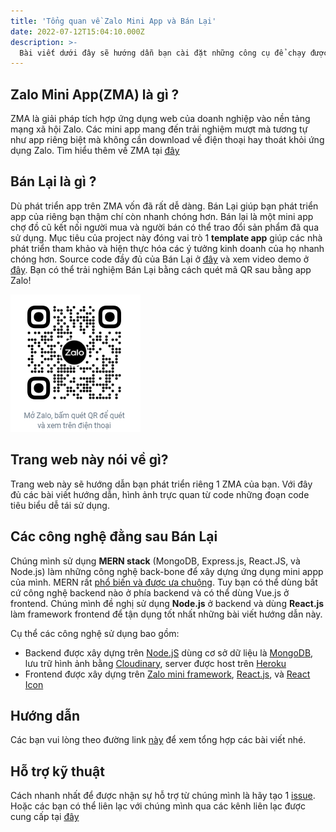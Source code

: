 ```yaml
---
title: 'Tổng quan về Zalo Mini App và Bán Lại'
date: 2022-07-12T15:04:10.000Z
description: >-
  Bài viết dưới đây sẽ hướng dẫn bạn cài đặt những công cụ để chạy được app, cách chạy ứng dụng trên thiết bị của bạn và đi qua chi tiết kĩ thuật để bạn có thể áp dụng ngay vào ứng dụng mini app của bạn.
---
```

## Zalo Mini App(ZMA) là gì ?
ZMA là giải pháp tích hợp ứng dụng web của doanh nghiệp vào nền tảng mạng xã hội Zalo. Các mini app mang đến trải nghiệm mượt mà tương tự như app riêng biệt mà không cần download về điện thoại hay thoát khỏi ứng dụng Zalo. Tìm hiểu thêm về ZMA tại [đây](https://mini.zalo.me/)
## Bán Lại là gì ?
Dù phát triển app trên ZMA vốn đã rất dễ dàng. Bán Lại giúp bạn phát triển app của riêng bạn thậm chí còn nhanh chóng hơn. Bán lại là một mini app chợ đồ cũ kết nối người mua và người bán có thể trao đổi sản phẩm đã qua sử dụng.
Mục tiêu của project này đóng vai trò 1 **template app** giúp các nhà phát triển tham khảo và hiện thực hóa các ý tưởng kinh doanh của họ nhanh chóng hơn. Source code đầy đủ của Bán Lại ở [đây](https://github.com/quynhdinh/BanLai) và xem video demo ở [đây](https://www.youtube.com/watch?v=1IexwSMcoT0). Bạn có thể trải nghiệm Bán Lại bằng cách quét mã QR sau bằng app Zalo!

![Alt Text](https://raw.githubusercontent.com/quynhdinh/BanLai/master/website/site/static/img/qr.png)
## Trang web này nói về gì?
Trang web này sẽ hướng dẫn bạn phát triển riêng 1 ZMA của bạn. Với đây đủ các bài viết hướng dẫn, hình ảnh trực quan từ code những đoạn code tiêu biểu dễ tái sử dụng.  
## Các công nghệ đằng sau Bán Lại
Chúng mình sử dụng **MERN stack** (MongoDB, Express.js, React.JS, và Node.js) làm những công nghệ back-bone để xây dựng ứng dụng mini appp của mình. MERN rất [phổ biến và được ưa chuộng](https://www.google.com/search?q=why+mern+in+popular&oq=why+mern+in+popular&aqs=chrome..69i57j33i160l3.6235j0j7&sourceid=chrome&ie=UTF-8). Tuy bạn có thể dùng bất cứ công nghệ backend nào ở phía backend và có thể dùng Vue.js 
ở frontend. Chúng mình đề nghị sử dụng **Node.js** ở backend và dùng **React.js** làm framework frontend để tận dụng tốt nhất những bài viết hướng dẫn này.

Cụ thể các công nghệ sử dụng bao gồm:
* Backend được xây dựng trên [Node.jS](https://nodejs.org/) dùng cơ sở dữ liệu là [MongoDB](https://www.mongodb.com/atlas/database), lưu trữ hình ảnh bằng [Cloudinary](https://cloudinary.com/), server được host trên [Heroku](https://heroku.com/)
* Frontend được xây dựng trên [Zalo mini framework](https://mini.zalo.me/docs/ui), [React.js](https://reactjs.org/), và [React Icon](https://react-icons.github.io/react-icons/)

## Hướng dẫn
Các bạn vui lòng theo đường link [này](https://scintillating-haupia-01fe5d.netlify.app/post/post-summary/) để xem tổng hợp các bài viết nhé.
## Hỗ trợ kỹ thuật
Cách nhanh nhất để được nhận sự hỗ trợ từ chúng mình là hãy tạo 1 [issue](https://github.com/quynhdinh/BanLai/issues). Hoặc các bạn có thể liên lạc với chúng mình qua các kênh liên lạc được cung cấp tại [đây](https://scintillating-haupia-01fe5d.netlify.app/contact/) 